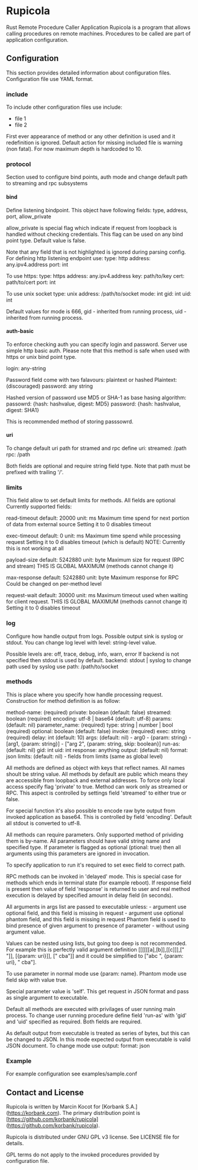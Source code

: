 # Rupicola
Rust Remote Procedure Caller Application
Rupicola is a program that allows calling procedures on remote machines.
Procedures to be called are part of application configuration. 

## Configuration
This section provides detailed information about configuration files.
Configuration file use YAML format.

### include
To include other configuration files use
include:
  - file 1
  - file 2

First ever appearance of method or any other definition is used and it redefinition is ignored.
Default action for missing included file is warning (non fatal). For now maximum depth is hardcoded to 10.

### protocol
Section used to configure bind points, auth mode and change default path to streaming and rpc subsystems

#### bind
Define listening bindpoint. This object have following fields:
type, address, port, allow_private

allow_private is special flag which indicate if request from loopback is handled without checking credentials. This flag can be used on any bind point type. Default value is false.

Note that any field that is not highlighted is ignored during parsing config.
For defining http listening endpoint use:
type: http
address: any.ipv4.address
port: int

To use https:
type: https
address: any.ipv4.address
key: path/to/key
cert: path/to/cert
port: int

To use unix socket
type: unix
address: /path/to/socket
mode: int
gid: int
uid: int

Default values for mode is 666, gid - inherited from running process, uid - inherited from running process.

#### auth-basic
To enforce checking auth you can specify login and password. Server use simple http basic auth. Please note that this method is safe when used with https or unix bind point type.

login: any-string

Password field come with two falavours: plaintext or hashed
Plaintext: (discouraged)
password: any string

Hashed version of password use MD5 or SHA-1 as base hasing algorithm:
passowrd: {hash: hashvalue, digest: MD5}
password: {hash: hashvalue, digest: SHA1}

This is recommended method of storing passsowrd.

#### uri
To change default uri path for stramed and rpc define
uri:
    streamed: /path
    rpc: /path

Both fields are optional and require string field type. Note that path must be prefixed with trailing '/'.

### limits
This field allow to set default limits for methods. All fields are optional
Currently supported fields:

read-timeout
default: 20000
unit: ms
Maximum time spend for next portion of data from external source
Setting it to 0 disables timeout

exec-timeout
default: 0
unit: ms
Maximum time spend while processing request
Setting it to 0 disables timeout (which is default)
NOTE: Currently this is not working at all


payload-size
default: 5242880
unit: byte
Maximum size for request (RPC and stream)
THIS IS GLOBAL MAXIMUM (methods cannot change it)


max-response
default: 5242880
unit: byte
Maximum response for RPC
Could be changed on per-method level

request-wait
default: 30000
unit: ms
Maximum timeout used when waiting for client request.
THIS IS GLOBAL MAXIMUM (methods cannot change it)
Setting it to 0 disables timeout


### log
Configure how handle output from logs. Possible output sink is syslog or stdout.
You can change log level with
level: string-level value.

Possible levels are: off, trace, debug, info, warn, error
If backend is not specified then stdout is used by default.
backend: stdout | syslog
to change path used by syslog use
path: /path/to/socket

### methods
This is place where you specify how handle processing request.
Construction for method definition is as follow:

method-name: (required)
    private: boolean (default: false)
    streamed: boolean (required)
    encoding: utf-8 | base64 (default: utf-8)
    params: (default: nil)
        parameter_name: (required)
            type: string | number | bool (required)
            optional: boolean (default: false)
    invoke: (required)
        exec: string (required)
        delay: int (default: 10)
        args: (default: nil)
            - arg0
            - {param: string}
            - [arg1, {param: string}]
            - ["arg 2", {param: string, skip: boolean}]
    run-as: (default: nil)
        gid: int
        uid: int
    response: anything
    output: (default: nil)
        format: json
    limits: (default: nil)
        - fields from limits (same as global level)
            
All methods are defined as object with keys that reflect names. All names shoult be string value. All methods by default are public which means they are accessible from loopback and external addresses. To force only local access specify flag 'private' to true. Method can work only as streamed or RPC. This aspect is controlled by settings field 'streamed' to either true or false.

For special function it's also possible to encode raw byte output from invoked application as base64. This is controlled by field 'encoding'. Default all stdout is converted to utf-8.

All methods can require parameters. Only supported method of prividing them is by-name. All parameters should have valid string name and specified type. If parameter is flagged as optional (ptional: true) then all arguments using this parameters are ignored in invocation.

To specify application to run it's required to set exec field to correct path.

RPC methods can be invoked in 'delayed' mode. This is special case for methods which ends in terminal state (for example reboot). If response field is present then value of field 'response' is returned to user and real method execution is delayed by specified amount in delay field (in seconds).

All arguments in args list are passed to executable unless:
    - argument use optional field, and this field is missing in request
    - argument use optional phantom field, and this field is missing in request
Phantom field is used to bind presence of given argument to presence of parameter - without using argument value.

Values can be nested using lists, but going too deep is not recommended.
For example this is perfectly valid argument definition [[[[[[a],[b]],[[c]]],[" "]], [{param: uri}]], [" cba"]] and it could be simplified to ["abc ", {param: uri}, " cba"].

To use parameter in normal mode use {param: name}. Phantom mode use field skip with value true.

Special parameter value is 'self'. This get request in JSON format and pass as single argument to executable.

Default all methods are executed with privilages of user running main process. To change user running procedure define field 'run-as' with 'gid' and 'uid' specified as required. Both fields are required.

As default output from executable is treated as series of bytes, but this can be changed to JSON. In this mode expected output from executable is valid JSON document. To change mode use 
output:
    format: json

### Example
For example configuration see examples/sample.conf

## Contact and License
Rupicola is written by Marcin Kocot for [Korbank S.A.] (https://korbank.com).
The primary distribution point is [https://github.com/korbank/rupicola] (https://github.com/korbank/rupicola).

Rupicola is distributed under GNU GPL v3 license. See LICENSE file for details.

GPL terms do not apply to the invoked procedures provided by configuration file.
